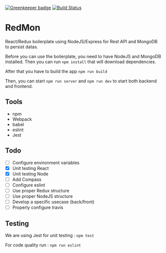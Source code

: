 [![Greenkeeper badge](https://badges.greenkeeper.io/nvana/RedMon.svg)](https://greenkeeper.io/)
[![Build Status](https://travis-ci.org/nvana/RedMon.svg?branch=master)](https://travis-ci.org/nvana/RedMon)

# RedMon

React/Redux boilerplate using NodeJS/Express for Rest API and MongoDB to persist datas.

Before you can use the boilerplate, you need to have NodeJS and MongoDB installed.
Then you can run 
`npm install`
that will download dependencies.

After that you have to build the app `npm run build`

Then, you can start `npm run server` and `npm run dev` to start both backend and frontend.

## Tools
* npm
* Webpack
* babel
* eslint
* Jest

## Todo 
- [ ] Configure environment variables
- [X] Unit testing React
- [X] Unit testing Node
- [ ] Add Compass
- [ ] Configure eslint
- [ ] Use proper Redux structure
- [ ] Use proper NodeJS structure
- [ ] Develop a specific usecase (back/front)
- [ ] Properly configure travis

## Testing
We are using Jest for unit testing :
`npm test`

For code quality run :
`npm run eslint`
